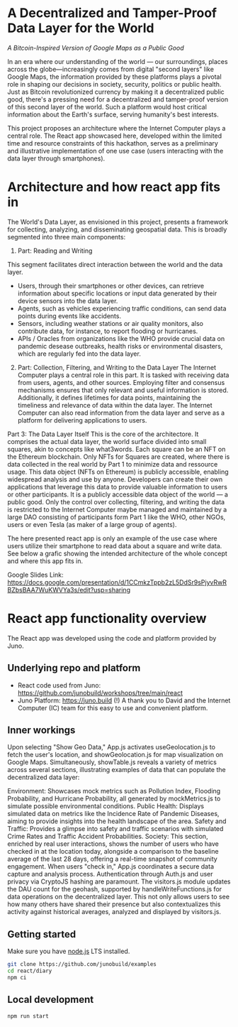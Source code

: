 # A Decentralized and Tamper-Proof Data Layer for the World

*A Bitcoin-Inspired Version of Google Maps as a Public Good*

In an era where our understanding of the world — our surroundings, places across the globe—increasingly comes from digital "second layers" like Google Maps, the information provided by these platforms plays a pivotal role in shaping our decisions in society, security, politics or public health. Just as Bitcoin revolutionized currency by making it a decentralized public good, there's a pressing need for a decentralized and tamper-proof version of this second layer of the world. Such a platform would host critical information about the Earth's surface, serving humanity's best interests.

This project proposes an architecture where the Internet Computer plays a central role. The React app showcased here, developed within the limited time and resource constraints of this hackathon, serves as a preliminary and illustrative implementation of one use case (users interacting with the data layer through smartphones).

# Architecture and how react app fits in

The World's Data Layer, as envisioned in this project, presents a framework for collecting, analyzing, and disseminating geospatial data. This is broadly segmented into three main components:


1. Part: Reading and Writing

This segment facilitates direct interaction between the world and the data layer. 
- Users, through their smartphones or other devices, can retrieve information about specific locations or input data generated by their device sensors into the data layer.
- Agents, such as vehicles experiencing traffic conditions, can send data points during events like accidents.
- Sensors, including weather stations or air quality monitors, also contribute data, for instance, to report flooding or hurricanes.
- APIs / Oracles from organizations like the WHO provide crucial data on pandemic desease outbreaks, health risks or environmental disasters, which are regularly fed into the data layer.

2. Part: Collection, Filtering, and Writing to the Data Layer
The Internet Computer plays a central role in this part. It is tasked with receiving data from users, agents, and other sources. Employing filter and consensus mechanisms ensures that only relevant and useful information is stored. Additionally, it defines lifetimes for data points, maintaining the timeliness and relevance of data within the data layer. The Internet Computer can also read information from the data layer and serve as a platform for delivering applications to users.

Part 3: The Data Layer Itself
This is the core of the architectore. It comprises the actual data layer, the world surface divided into small squares, akin to concepts like what3words. Each square can be an NFT on the Ethereum blockchain. Only NFTs for Squares are created, where there is data collected in the real world by Part 1 to minimize data and ressource usage. This data object (NFTs on Ethereum) is publicly accessible, enabling widespread analysis and use by anyone. Developers can create their own applications that leverage this data to provide valuable information to users or other participants. It is a publicly accessible data object of the world — a public good. Only the control over collecting, filtering, and writing the data is restricted to the Internet Computer maybe managed and maintained by a large DAO consisting of participants form Part 1 like the WHO, other NGOs, users or even Tesla (as maker of a large group of agents).

The here presented react app is only an example of the use case where users utilize their smartphone to read data about a square and write data. See below a grafic showing the intended architecture of the whole concept and where this app fits in.

Google Slides Link: https://docs.google.com/presentation/d/1CCmkzTppb2zL5DdSr9sPjyvRwRBZbsBAA7WuKWVYa3s/edit?usp=sharing


# React app functionality overview

The React app was developed using the code and platform provided by Juno.

## Underlying repo and platform
- React code used from Juno: https://github.com/junobuild/workshops/tree/main/react
- Juno Platform: https://juno.build
(!) A thank you to David and the Internet Computer (IC) team for this easy to use and convenient platform.

## Inner workings

Upon selecting "Show Geo Data," App.js activates useGeolocation.js to fetch the user's location, and showGeolocation.js for map visualization on Google Maps. Simultaneously, showTable.js reveals a variety of metrics across several sections, illustrating examples of data that can populate the decentralized data layer:

Environment: Showcases mock metrics such as Pollution Index, Flooding Probability, and Hurricane Probability, all generated by mockMetrics.js to simulate possible environmental conditions.
Public Health: Displays simulated data on metrics like the Incidence Rate of Pandemic Diseases, aiming to provide insights into the health landscape of the area.
Safety and Traffic: Provides a glimpse into safety and traffic scenarios with simulated Crime Rates and Traffic Accident Probabilities.
Society: This section, enriched by real user interactions, shows the number of users who have checked in at the location today, alongside a comparison to the baseline average of the last 28 days, offering a real-time snapshot of community engagement.
When users "check in," App.js coordinates a secure data capture and analysis process. Authentication through Auth.js and user privacy via CryptoJS hashing are paramount. The visitors.js module updates the DAU count for the geohash, supported by handleWriteFunctions.js for data operations on the decentralized layer. This not only allows users to see how many others have shared their presence but also contextualizes this activity against historical averages, analyzed and displayed by visitors.js.




## Getting started

Make sure you have [node.js](https://nodejs.org) LTS installed.

```bash
git clone https://github.com/junobuild/examples
cd react/diary
npm ci
```

## Local development

```
npm run start
```
